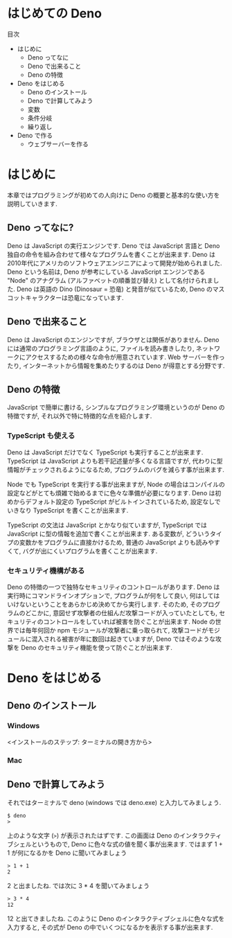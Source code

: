 # はじめての Deno

目次

- はじめに
  - Deno ってなに
  - Deno で出来ること
  - Deno の特徴
- Deno をはじめる
  - Deno のインストール
  - Deno で計算してみよう
  - 変数
  - 条件分岐
  - 繰り返し
- Deno で作る
  - ウェブサーバーを作る

# はじめに

本章ではプログラミングが初めての人向けに Deno の概要と基本的な使い方を説明していきます.

## Deno ってなに?

Deno は JavaScript の実行エンジンです. Deno では JavaScript 言語と Deno 独自の命令を組み合わせて様々なプログラムを書くことが出来ます. Deno は 2010年代にアメリカのソフトウェアエンジニアによって開発が始められました. Deno という名前は, Deno が参考にしている JavaScript エンジンである "Node" のアナグラム (アルファベットの順番並び替え) として名付けられました. Deno は英語の Dino (Dinosaur = 恐竜) と発音が似ているため, Deno のマスコットキャラクターは恐竜になっています.

<!--
Deno は新しい JavaScript の実行環境です. Deno では JavaScript 言語でプログラムを書くことが出来ますが, 通常の JavaScript だけではなく, ファイルにアクセスしたり, サーバーを起動したりするための命令などが追加されています. Deno ではブラウザの JavaScript では出来ないような様々なプログラムを記述することが出来ます.

(Deno によく似た JavaScript の実行環境で Node があります. Node は2009年から開発が始められて, 今でも活発に開発されている JavaScript エンジンです. Deno は Node の抱える問題点を解決するために 2018年から新たに開発が始められた新しい JavaScript エンジンです.)

Deno はオープンソースの JavaScript 実行環境です. Deno は JavaScript を実行することが出来ますが, ブラウザ上ではなく, サーバー上で実行することが出来ます. Deno はクロスプラットフォームな実行環境なので, Deno で書いたプログラムは OS (windows / mac / linux) にかかわらず動かすことが出来ます.

Deno にとてもよく似ているもので Node があります. Node は 2009 年にリリースされて現在も開発が続けられている JavaScript の実行環境です. Deno は Node の作者が Node の設計で失敗してしまったことをやり直すために 2018 年に改めて 1 から開発を始めた, 新しいソフトウェアです.
-->

## Deno で出来ること

Deno は JavaScript のエンジンですが, ブラウザとは関係がありません. Deno には通常のプログラミング言語のように, ファイルを読み書きしたり, ネットワークにアクセスするための様々な命令が用意されています. Web サーバーを作ったり, インターネットから情報を集めたりするのは Deno が得意とする分野です.

<!--
通常のプログラミング言語と同じようにコンピュータ上で直接実行されます. Deno にはブラウザの JavaScript にはない様々な命令が追加

にファイルやネットワークなどコンピュータの持っているリソースに自由にアクセスする事が出来ます. Deno は Python, Ruby, PHP などのサーバーサイドのプログラミング言語に似ています.

Deno は汎用のプログラミング実行環境なので, プログラミングで出来ることは大体何でも出来ます. 特に以下のようなタスクは Deno でやるのに適しています:

- Web サーバーを作る
- Web サイトのスクレイピング
- コマンドラインツールを作る
- テキスト処理をする
- Websocket サーバーを作る
- etc
-->

## Deno の特徴

JavaScript で簡単に書ける, シンプルなプログラミング環境というのが Deno の特徴ですが, それ以外で特に特徴的な点を紹介します.

### TypeScript も使える

Deno は JavaScript だけでなく TypeScript も実行することが出来ます. TypeScript は JavaScript よりも若干記述量が多くなる言語ですが, 代わりに型情報がチェックされるようになるため, プログラムのバグを減らす事が出来ます.

Node でも TypeScript を実行する事が出来ますが, Node の場合はコンパイルの設定などがとても煩雑で始めるまでに色々な準備が必要になります. Deno は初めからデフォルト設定の TypeScript がビルトインされているため, 設定なしでいきなり TypeScript を書くことが出来ます.

TypeScript の文法は JavaScript とかなり似ていますが, TypeScript では JavaScript に型の情報を追加で書くことが出来ます. ある変数が, どういうタイプの変数かをプログラムに直接かけるため, 普通の JavaScript よりも読みやすくて, バグが出にくいプログラムを書くことが出来ます.

### セキュリティ機構がある

Deno の特徴の一つで独特なセキュリティのコントロールがあります. Deno は実行時にコマンドラインオプションで, プログラムが何をして良い, 何はしてはいけないということをあらかじめ決めてから実行します. そのため, そのプログラムのどこかに, 意図せず攻撃者の仕組んだ攻撃コードが入っていたとしても, セキュリティのコントロールをしていれば被害を防ぐことが出来ます. Node の世界では毎年何回か npm モジュールが攻撃者に乗っ取られて, 攻撃コードがモジュールに混入される被害が年に数回は起きていますが, Deno ではそのような攻撃を Deno のセキュリティ機能を使って防ぐことが出来ます.

# Deno をはじめる

## Deno のインストール

### Windows
<インストールのステップ: ターミナルの開き方から>

### Mac

## Deno で計算してみよう

それではターミナルで deno (windows では deno.exe) と入力してみましょう.

```
$ deno
>
```

上のような文字 (`>`) が表示されたはずです. この画面は Deno のインタラクティブシェルというもので, Deno に色々な式の値を聞く事が出来ます. ではまず 1 + 1 が何になるかを Deno に聞いてみましょう

```
> 1 + 1
2
```

2 と出ましたね. では次に 3 * 4 を聞いてみましょう

```
> 3 * 4
12
```

12 と出てきましたね. このように Deno のインタラクティブシェルに色々な式を入力すると, その式が Deno の中でいくつになるかを表示する事が出来ます.

